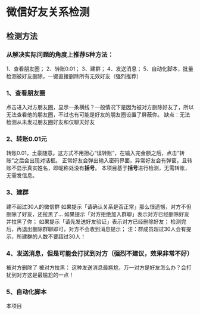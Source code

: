 # 微信好友关系检测
## 检测方法
### 从解决实际问题的角度上推荐5种方法：
1、查看朋友圈；
2、转账0.01；
3、建群；
4、发送消息；
5、自动化脚本，批量检测被好友删除，一键直接删除所有无效好友（强烈推荐）
### 1、查看朋友圈
点击进入对方朋友圈，显示一条横线？一般情况下是因为被对方删除好友了，所以无法查看他的朋友圈，不过也有可能是好友的朋友圈设置了屏蔽你。
缺点：无法检测从未发过朋友圈好友和仅聊天好友
### 2、转账0.01元
转账0.01，土豪随意。这方式不用担心“误转账”，在输入完金额之后，点击“转账”之后会出现对话框。
正常好友会弹出输入密码界面，异常好友会有弹窗。且转账不显示真实姓名，即昵称处没有**括号**。
本项目基于**括号**进行检测，无需转账，无需发信息。
### 3、建群
建不超过30人的微信群
如果提示「请确认关系是否正常」那么很遗憾，对方不但删除了好友，还拉黑了...
如果提示「对方拒绝加入群聊」表示对方已经删除好友并拉黑了你；
如果提示「请先发送好友验证」表示对方已经删除好友；
检测完后，再退出删除群聊即可，对方不会收到消息提示； 注：群成员超过30人会有提示，所建群的人数不要超过30人！
### 4、发送消息，但是可能会打扰到对方（强烈不建议，效果非常不好）
被对方删除了
被对方拉黑：
这种发送消息最尴尬，万一对方是好友怎么办？会打扰到对方这是最尴尬的一点！
### 5、自动化脚本
本项目
